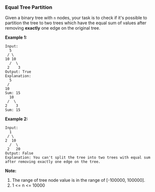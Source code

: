 ### Equal Tree Partition

Given a binary tree with `n` nodes, your task is to check if it's possible to partition the tree to two trees which have the equal sum of values after removing **exactly** one edge on the original tree.

**Example 1:**

    Input:
      5
     / \
    10 10
      /  \
     2    3
    Output: True
    Explanation:
      5
     /
    10
    Sum: 15
      10
     /  \
    2    3
    Sum: 15

**Example 2:**

    Input:
      1
     / \
    2  10
      /  \
     2   20
    Output: False
    Explanation: You can't split the tree into two trees with equal sum after removing exactly one edge on the tree.

**Note:**
1.  The range of tree node value is in the range of [-100000, 100000].
2.  1 <= n <= 10000
